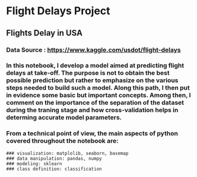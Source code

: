 # Flight Delays Project

## Flights Delay in USA

### Data Source : https://www.kaggle.com/usdot/flight-delays

### In this notebook, I develop a model aimed at predicting flight delays at take-off. The purpose is not to obtain the best possible prediction but rather to emphasize on the various steps needed to build such a model. Along this path, I then put in evidence some basic but important concepts. Among then, I comment on the importance of the separation of the dataset during the traning stage and how cross-validation helps in determing accurate model parameters.

### From a technical point of view, the main aspects of python covered throughout the notebook are:

    ### visualization: matplolib, seaborn, basemap
    ### data manipulation: pandas, numpy
    ### modeling: sklearn
    ### class definition: classification
